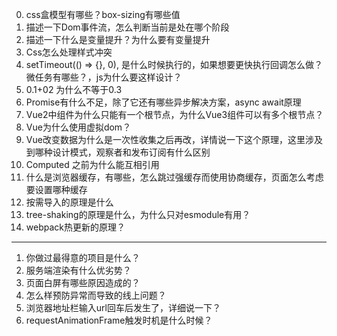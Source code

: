 0. css盒模型有哪些？box-sizing有哪些值
1. 描述一下Dom事件流，怎么判断当前是处在哪个阶段
2. 描述一下什么是变量提升？为什么要有变量提升
3. Css怎么处理样式冲突
4. setTimeout(() => {}, 0), 是什么时候执行的，如果想要更快执行回调怎么做？微任务有哪些？，js为什么要这样设计？
5. 0.1+02 为什么不等于0.3
6. Promise有什么不足，除了它还有哪些异步解决方案，async await原理
7. Vue2中组件为什么只能有一个根节点，为什么Vue3组件可以有多个根节点？
8. Vue为什么使用虚拟dom？
9. Vue改变数据为什么是一次性收集之后再改，详情说一下这个原理，这里涉及到哪种设计模式，观察者和发布订阅有什么区别
10. Computed 之前为什么能互相引用
11. 什么是浏览器缓存，有哪些，怎么跳过强缓存而使用协商缓存，页面怎么考虑要设置哪种缓存
11. 按需导入的原理是什么
12. tree-shaking的原理是什么，为什么只对esmodule有用？
13. webpack热更新的原理？

----

1. 你做过最得意的项目是什么？
2. 服务端渲染有什么优劣势？
3. 页面白屏有哪些原因造成的？
4. 怎么样预防异常而导致的线上问题？
5. 浏览器地址栏输入url回车后发生了，详细说一下？
6. requestAnimationFrame触发时机是什么时候？
